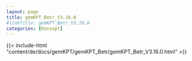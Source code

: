 ```yaml
---
layout: page
title: gemKPT_Betr_V3.16.0
#linkTitle: gemKPT_Betr_V3.16.0
categories: [Konzept]
---
```

{{< include-html "content/de/docs/gemKPT/gemKPT_Betr/gemKPT_Betr_V3.16.0.html" >}}